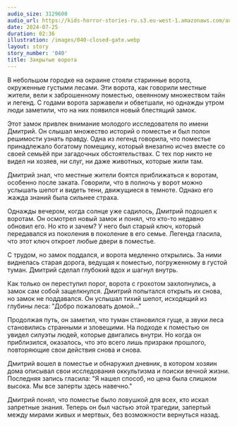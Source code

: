 ```yaml
---
audio_size: 3129600
audio_url: https://kids-horror-stories-ru.s3.eu-west-1.amazonaws.com/audio/040-closed-gate.mp3
date: 2024-07-25
duration: 02:36
illustration: /images/040-closed-gate.webp
layout: story
story_number: '040'
title: Закрытые ворота
---
```


В небольшом городке на окраине стояли старинные ворота, окруженные густыми лесами. Эти ворота, как говорили местные жители, вели к заброшенному поместью, овеянному множеством тайн и легенд. С годами ворота заржавели и обветшали, но однажды утром люди заметили, что на них появился новый блестящий замок.

Этот замок привлек внимание молодого исследователя по имени Дмитрий. Он слышал множество историй о поместье и был полон решимости узнать правду. Одна из легенд говорила, что поместье принадлежало богатому помещику, который внезапно исчез вместе со своей семьёй при загадочных обстоятельствах. С тех пор никто не видел ни хозяев, ни слуг, ни даже животных, которые жили там.

Дмитрий знал, что местные жители боятся приближаться к воротам, особенно после заката. Говорили, что в полночь у ворот можно услышать шепот и видеть тени, движущиеся в темноте. Однако его жажда знаний была сильнее страха.

Однажды вечером, когда солнце уже садилось, Дмитрий подошел к воротам. Он осмотрел новый замок и понял, что кто-то недавно обновил его. Но кто и зачем? У него был старый ключ, который передавался из поколения в поколение в его семье. Легенда гласила, что этот ключ откроет любые двери в поместье.

С трудом, но замок поддался, и ворота медленно открылись. За ними виднелась старая дорога, ведущая к поместью, погруженному в густой туман. Дмитрий сделал глубокий вдох и шагнул внутрь.

Как только он переступил порог, ворота с грохотом захлопнулись, а замок сам собой защелкнулся. Дмитрий попытался открыть их снова, но замок не поддавался. Он услышал тихий шепот, исходящий из глубины леса: "Добро пожаловать домой..."

Продолжая путь, он заметил, что туман становился гуще, а звуки леса становились странными и зловещими. На подходе к поместью он увидел силуэты людей, которые двигались внутри. Но когда он приблизился, оказалось, что это всего лишь призраки прошлого, повторяющие свои действия снова и снова.

Дмитрий вошел в поместье и обнаружил дневник, в котором хозяин дома описывал свои исследования оккультизма и поиски вечной жизни. Последняя запись гласила: "Я нашел способ, но цена была слишком высока. Мы все заперты здесь навечно."

Дмитрий понял, что поместье было ловушкой для всех, кто искал запретные знания. Теперь он был частью этой трагедии, запертый между мирами живых и мертвых, без возможности вернуться назад.